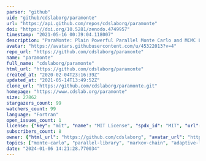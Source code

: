 ```yaml
---
parser: "github"
uid: "github/cdslaborg/paramonte"
url: "https://api.github.com/repos/cdslaborg/paramonte"
doi: "https://doi.org/10.5281/zenodo.4749957"
timestamp: "2021-05-16 00:39:04.118007"
description: "ParaMonte: Plain Powerful Parallel Monte Carlo and MCMC Library for Python, MATLAB, Fortran, C++, C."
avatar: "https://avatars.githubusercontent.com/u/45322013?v=4"
repo_url: "https://github.com/cdslaborg/paramonte"
name: "paramonte"
full_name: "cdslaborg/paramonte"
html_url: "https://github.com/cdslaborg/paramonte"
created_at: "2020-02-04T23:16:39Z"
updated_at: "2021-05-14T13:49:52Z"
clone_url: "https://github.com/cdslaborg/paramonte.git"
homepage: "https://www.cdslab.org/paramonte"
size: 27862
stargazers_count: 99
watchers_count: 99
language: "Fortran"
open_issues_count: 1
license: {"key": "mit", "name": "MIT License", "spdx_id": "MIT", "url": "https://api.github.com/licenses/mit", "node_id": "MDc6TGljZW5zZTEz"}
subscribers_count: 8
owner: {"html_url": "https://github.com/cdslaborg", "avatar_url": "https://avatars.githubusercontent.com/u/45322013?v=4", "login": "cdslaborg", "type": "Organization"}
topics: ["monte-carlo", "parallel-library", "markov-chain", "adaptive-learning", "bayesian-inference", "bayesian-statistics", "machine-learning", "machine-learning-algorithms", "machine-learning-library", "sampling", "intergration", "c", "cpp", "fortran", "python", "matlab", "paramonte-library", "monte-carlo-simulations", "mpi", "mcmc"]
date: "2024-01-06 14:21:28.770034"
---
```

